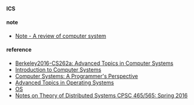 #### ICS

#### note
* [Note - A review of computer system](http://muyun.github.io/technology/system/a-review-of-computer-system.html)

#### reference
* [Berkeley2016-CS262a: Advanced Topics in Computer Systems](https://amplab.github.io/cs262a-fall2016/)
* [Introduction to Computer Systems](https://www.cs.cmu.edu/~213/index.html)
* [Computer Systems: A Programmer's Perspective](http://csapp.cs.cmu.edu/3e/adoptions.html)
* [Advanced Topics in Operating Systems](https://web.stanford.edu/class/cs240/about/)
* [OS](https://github.com/jdsutton/Technical-Interview-Megarepo/tree/master/Operating%20Systems)
* [Notes on Theory of Distributed Systems
CPSC 465/565: Spring 2016](http://www.cs.yale.edu/homes/aspnes/classes/465/notes.pdf)
